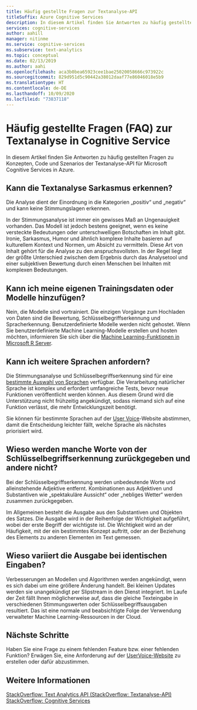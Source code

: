 ```yaml
---
title: Häufig gestellte Fragen zur Textanalyse-API
titleSuffix: Azure Cognitive Services
description: In diesem Artikel finden Sie Antworten zu häufig gestellten Fragen zu Konzepten, Code und Szenarios der Textanalyse-API für Azure Cognitive Services.
services: cognitive-services
author: aahill
manager: nitinme
ms.service: cognitive-services
ms.subservice: text-analytics
ms.topic: conceptual
ms.date: 02/13/2019
ms.author: aahi
ms.openlocfilehash: aca3b0bea65923cee1bae25020058666c973922c
ms.sourcegitcommit: 829d951d5c90442a38012daaf77e86046018e5b9
ms.translationtype: HT
ms.contentlocale: de-DE
ms.lasthandoff: 10/09/2020
ms.locfileid: "73837118"
---
```

# <a name="frequently-asked-questions-faq-about-the-text-analytics-cognitive-service"></a>Häufig gestellte Fragen (FAQ) zur Textanalyse in Cognitive Service

 In diesem Artikel finden Sie Antworten zu häufig gestellten Fragen zu Konzepten, Code und Szenarios der Textanalyse-API für Microsoft Cognitive Services in Azure.

## <a name="can-text-analytics-identify-sarcasm"></a>Kann die Textanalyse Sarkasmus erkennen?

Die Analyse dient der Einordnung in die Kategorien „positiv“ und „negativ“ und kann keine Stimmungslagen erkennen.

In der Stimmungsanalyse ist immer ein gewisses Maß an Ungenauigkeit vorhanden. Das Modell ist jedoch bestens geeignet, wenn es keine versteckte Bedeutungen oder unterschwelligen Botschaften im Inhalt gibt. Ironie, Sarkasmus, Humor und ähnlich komplexe Inhalte basieren auf kulturellem Kontext und Normen, um Absicht zu vermitteln. Diese Art von Inhalt gehört für die Analyse zu den anspruchsvollsten. In der Regel liegt der größte Unterschied zwischen dem Ergebnis durch das Analysetool und einer subjektiven Bewertung durch einen Menschen bei Inhalten mit komplexen Bedeutungen.

## <a name="can-i-add-my-own-training-data-or-models"></a>Kann ich meine eigenen Trainingsdaten oder Modelle hinzufügen?

Nein, die Modelle sind vortrainiert. Die einzigen Vorgänge zum Hochladen von Daten sind die Bewertung, Schlüsselbegriffserkennung und Spracherkennung. Benutzerdefinierte Modelle werden nicht gehostet. Wenn Sie benutzerdefinierte Machine Learning-Modelle erstellen und hosten möchten, informieren Sie sich über die [Machine Learning-Funktionen in Microsoft R Server](https://docs.microsoft.com/r-server/r/concept-what-is-the-microsoftml-package).

## <a name="can-i-request-additional-languages"></a>Kann ich weitere Sprachen anfordern?

Die Stimmungsanalyse und Schlüsselbegriffserkennung sind für eine [bestimmte Auswahl von Sprachen](text-analytics-supported-languages.md) verfügbar. Die Verarbeitung natürlicher Sprache ist komplex und erfordert umfangreiche Tests, bevor neue Funktionen veröffentlicht werden können. Aus diesem Grund wird die Unterstützung nicht frühzeitig angekündigt, sodass niemand sich auf eine Funktion verlässt, die mehr Entwicklungszeit benötigt. 

Sie können für bestimmte Sprachen auf der [User Voice](https://cognitive.uservoice.com/forums/555922-text-analytics)-Website abstimmen, damit die Entscheidung leichter fällt, welche Sprache als nächstes priorisiert wird. 

## <a name="why-does-key-phrase-extraction-return-some-words-but-not-others"></a>Wieso werden manche Worte von der Schlüsselbegriffserkennung zurückgegeben und andere nicht?

Bei der Schlüsselbegriffserkennung werden unbedeutende Worte und alleinstehende Adjektive entfernt. Kombinationen aus Adjektiven und Substantiven wie „spektakuläre Aussicht“ oder „nebliges Wetter“ werden zusammen zurückgegeben.

Im Allgemeinen besteht die Ausgabe aus den Substantiven und Objekten des Satzes. Die Ausgabe wird in der Reihenfolge der Wichtigkeit aufgeführt, wobei der erste Begriff der wichtigste ist. Die Wichtigkeit wird an der Häufigkeit, mit der ein bestimmtes Konzept auftritt, oder an der Beziehung des Elements zu anderen Elementen im Text gemessen.

## <a name="why-does-output-vary-given-identical-inputs"></a>Wieso variiert die Ausgabe bei identischen Eingaben?

Verbesserungen an Modellen und Algorithmen werden angekündigt, wenn es sich dabei um eine größere Änderung handelt. Bei kleinen Updates werden sie unangekündigt per Slipstream in den Dienst integriert. Im Laufe der Zeit fällt Ihnen möglicherweise auf, dass die gleiche Texteingabe in verschiedenen Stimmungswerten oder Schlüsselbegriffsausgaben resultiert. Das ist eine normale und beabsichtigte Folge der Verwendung verwalteter Machine Learning-Ressourcen in der Cloud.

## <a name="next-steps"></a>Nächste Schritte

Haben Sie eine Frage zu einem fehlenden Feature bzw. einer fehlenden Funktion? Erwägen Sie, eine Anforderung auf der [UserVoice-Website](https://cognitive.uservoice.com/forums/555922-text-analytics) zu erstellen oder dafür abzustimmen.

## <a name="see-also"></a>Weitere Informationen

 [StackOverflow: Text Analytics API (StackOverflow: Textanalyse-API)](https://stackoverflow.com/questions/tagged/text-analytics-api)   
 [StackOverflow: Cognitive Services](https://stackoverflow.com/questions/tagged/microsoft-cognitive)
